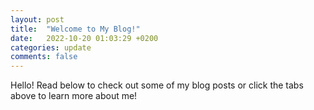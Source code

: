 ```yaml
---
layout: post
title:  "Welcome to My Blog!"
date:   2022-10-20 01:03:29 +0200
categories: update
comments: false
---
```

Hello! Read below to check out some of my blog posts or click the tabs above to learn more about me!
